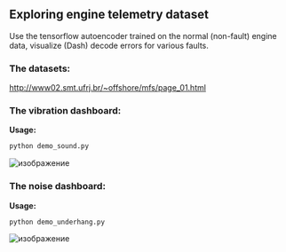 ## Exploring engine telemetry dataset

Use the tensorflow autoencoder trained on the normal (non-fault) engine data, visualize (Dash) decode errors for various faults.

### The datasets:
http://www02.smt.ufrj.br/~offshore/mfs/page_01.html

### The vibration dashboard:

<b>Usage:</b>
```sh
python demo_sound.py
```

![изображение](https://user-images.githubusercontent.com/86562899/160696164-5c59c524-e077-4253-a082-72f8823251d8.png)


### The noise dashboard:

<b>Usage:</b>
```sh
python demo_underhang.py
```
![изображение](https://user-images.githubusercontent.com/86562899/160696513-34118896-a474-4896-9de4-ab1e48651a8c.png)
